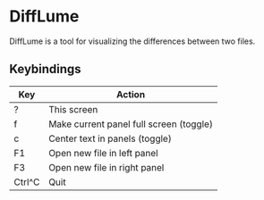 # DiffLume

DiffLume is a tool for visualizing the differences between two files.

## Keybindings

| Key    | Action                                  |
|--------|-----------------------------------------|
| ?      | This screen                             |
| f      | Make current panel full screen (toggle) |
| c      | Center text in panels (toggle)          |
| F1     | Open new file in left panel             |
| F3     | Open new file in right panel            |
| Ctrl^C | Quit                                    |
